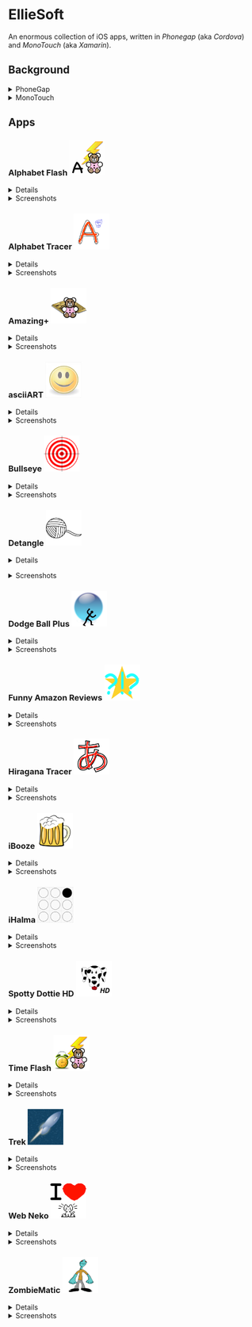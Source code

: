 # EllieSoft
An enormous collection of iOS apps, written in _Phonegap_ (aka _Cordova_) and _MonoTouch_ (aka _Xamarin_).

## Background
<details>
  <summary>PhoneGap</summary>

_PhoneGap_ was the framework which became _Cordova_ after it was acquired by _Adobe_.  This is essentially a
web page (_NSWebView_ on _iOS_) running locally.  _PhoneGap_ provides additional functionality to access
hardware on the host platform eg camera, pictures, contacts, but none of these apps needed that.

The main attraction of _PhoneGap_ is that it provides a reasonable way to develop cross-platform apps.
The downside is that not all native functionality is available or accessible.  Further, any UI is
constrained by what is available in a web page.  However, for the types of apps I was developing at the time, 
this was an acceptable compromise.

These were written c2008-c2011 and probably do not show the best practices for Javascript as I was just
learning Javascript and fumbling my way through.  However, in my defence,  "Shipping code trumps everything"!

</details>

<details>
  <summary>MonoTouch</summary>

_MonoTouch_ was a C# wrapper over _iOS_ APIs, originally developed by a team led by _Miguel de Icaza_ when he
was at _Novell_.  The project was cancelled and the team fired.  However, a clean room implementation emerged 
soon after in the form of _Xamarin_, featuring virtually all of the former _Novell_ team.  _Xamarin_ was an
immediate commercial success and soon merged their changes into the _MonoTouch_ code base.  _Microsoft_
eventually bought _Xamarin_ and, as they say, the rest is history!

The main attraction of _MonoTouch_ is using C# instead of _Objective-C_.  Further, it is possible to use many
existing .NET libraries.  The downside was the early versions were buggy and many _iOS_ APIs were not available.
However, much credit is due to the _MonoTouch_ team who were very responsive, iterated at a great rate, and
released new versions very often.

</details>

## Apps

### Alphabet Flash <img src="AlphabetFlash/iOS/AppStore/AlphabetFlash.png" width="72" height="72"/>
<details>
'Alphabet Flash' is a fun app for children up to 5 years old to learn the shapes and sounds of the alphabet.


For those mums and dads in a rush, here's an executive summary of features:

- upper case letters
- lower case letters

- male voice
- female voice
- child voice
- phonic sound
- US and British pronounciations

- sequential letters
- random letter mode

- simple, intuitive interface

Let your child choose from several voice-overs including a special phonics voice. This lets your child learn the sound associated with each letter. 'Alphabet Flash' has pronounciations for US and British alphabets so your child learns the correct sounds for your location.

Start your child off by trying the alphabet in sequence.  Once he or she has mastered that, they can try the more challenging 'random' mode.

Large, fun buttons and a simple to use interface make it easy for your child to get started and stay engaged.

'Alphabet Flash' is a universal app, so it will work in native resolution on your iPhone, iPod Touch and iPad for the one price.
</details>

<details>
  <summary>Screenshots</summary>
  
  <img src="AlphabetFlash/iOS/AppStore/iPad01.png"/><p/>
  <img src="AlphabetFlash/iOS/AppStore/iPad02.png"/><p/>
  <img src="AlphabetFlash/iOS/AppStore/iPad03.png"/><p/>
  <img src="AlphabetFlash/iOS/AppStore/iPhone01.png"/><p/>
  <img src="AlphabetFlash/iOS/AppStore/iPhone02.png"/><p/>
  <img src="AlphabetFlash/iOS/AppStore/iPhone03.png"/><p/>
    
</details>

### Alphabet Tracer <img src="AlphabetTracer/iOS/AppStore/AlphabetTracer.png" width="72" height="72"/>

<details>
AlphabetTracer is a fun app for children up to 5 years old to learn the shapes, signs and sounds of the alphabet.


For those mums and dads in a rush, here's an executive summary of features:

- American sign language
- British sign language
- letter stroke formation

- upper case letters
- lower case letters

- male voice
- female voice
- child voice
- phonic sound
- US and British pronounciations

- sequential letters
- random letter mode

- large, child friendly, colour choice
- simple, intuitive interface

- shake to erase (kids love this!)


Your child will learn all the signs of the alphabet for both American sign language (ASL) and British sign language (BSL). Switching to 'letter formation' mode lets your child learn the correct strokes for writing both upper and lower case letters.

Let your child choose from several voice-overs including a special phonics voice. This lets your child learn the sound associated with each letter. AlphabetTracer has pronounciations for US and British alphabets so your child learns the correct sounds for your location.

Start your child off by trying the alphabet in sequence.  Once he or she has mastered that, they can try the more challenging 'random' mode.

Your child can choose from a large range of funky colours to make their letters their own. Large, fun buttons and a simple to use interface make it easy for your child to get started and stay engaged.

Don't worry if your child makes a mistake; they'll love the 'shake to erase' feature which lets them start again.  Just keep an eye on them to make sure they don't make too many 'deliberate mistakes'!

AlphabetTracer is a universal app, so it will work in native resolution on your iPhone, iPod Touch and iPad for the one price.
</details>

<details>
  <summary>Screenshots</summary>
  
  <img src="AlphabetTracer/iOS/AppStore/iPad01.png"/><p/>
  <img src="AlphabetTracer/iOS/AppStore/iPad02.png"/><p/>
  <img src="AlphabetTracer/iOS/AppStore/iPad03.png"/><p/>
  <img src="AlphabetTracer/iOS/AppStore/iPad04.png"/><p/>
  <img src="AlphabetTracer/iOS/AppStore/iPad05.png"/><p/>
  <img src="AlphabetTracer/iOS/AppStore/iPhone01.png"/><p/>
  <img src="AlphabetTracer/iOS/AppStore/iPhone02.png"/><p/>
  <img src="AlphabetTracer/iOS/AppStore/iPhone03.png"/><p/>
  <img src="AlphabetTracer/iOS/AppStore/iPhone04.png"/><p/>
  <img src="AlphabetTracer/iOS/AppStore/iPhone05.png"/><p/>
</details>

### Amazing+ <img src="Amazing+/iOS/AppStore/Icon.png" width="72" height="72"/>
<details>
Amazing is a maze solving, puzzle game. Just help Bearnadette get through the maze to the finish before she runs out of time. Don't worry if you can't find the way as there's always the option of showing the path!

    - infinite number of levels for lots of fun
    - power ups for extra time and points
    - penalties for time and points
    - 'rocket mode' for a temporary speed boost
    - 'Hall of Fame' to record your high score
    - show the path (but it'll cost you!)

Can you make it out in time?
</details>

<details>
  <summary>Screenshots</summary>
  
  <img src="Amazing+/iOS/AppStore/iPad01.png"/><p/>
  <img src="Amazing+/iOS/AppStore/iPad02.png"/><p/>
  <img src="Amazing+/iOS/AppStore/iPad03.png"/><p/>
  <img src="Amazing+/iOS/AppStore/iPad04.png"/><p/>
  <img src="Amazing+/iOS/AppStore/iPhone01.png"/><p/>
  <img src="Amazing+/iOS/AppStore/iPhone02.png"/><p/>
  <img src="Amazing+/iOS/AppStore/iPhone03.png"/><p/>
  <img src="Amazing+/iOS/AppStore/iPhone04.png"/><p/>
</details>

### asciiART <img src="asciiART/iOS/AppStore/icon1024x1024.png" width="72" height="72"/>
<details>
'asciify' takes your digital pictures and turns them into stunning, HTML, text based web pages using nothing but letters and numbers.  Turn the clock back and view your pictures as ASCII art.



A simple, streamlined, user interface lets you choose an image and select an output size.  View the results and then send it via email, Facebook, Twitter; or save it to your Photo Album or iTunes file sharing.



'asciify' features:

  * uncluttered, intuitive interface

  * color ASCII, HTML output

  * choice of output sizes

  * social sharing via:

    * email

    * Facebook

    * Twitter

    * Photo Album

    * iTunes



Please note that 'asciify' does a LOT of computing, so it will take a while on large images but the results are worth the wait.



Remember - everything looks better in ASCII!

</details>

<details>
  <summary>Screenshots</summary>
  
  <img src="asciiART/iOS/AppStore/iPhone01.png"/><p/>
  <img src="asciiART/iOS/AppStore/iPhone02.png"/><p/>
  <img src="asciiART/iOS/AppStore/iPhone03.png"/><p/>
  <img src="asciiART/iOS/AppStore/iPhone04.png"/><p/>
  <img src="asciiART/iOS/AppStore/iPhone05.png"/><p/>
  <img src="asciiART/iOS/AppStore/iPhone06.png"/><p/>
</details>

### Bullseye <img src="Bullseye/OSX/AppStore/Icon.png" width="72" height="72"/>
<details>
How quick are you?  How accurate are you?  Are you both quick *and* accurate?
Bullseye is an addictive, fast paced game which demands both speed and accuracy.
Try to hit the moving targets in a series of levels which rewards speed and
punishes inaccuracy.
</details>

<details>
  <summary>Screenshots</summary>
  
  <img src="Bullseye/OSX/AppStore/Screen01.png"/><p/>
  <img src="Bullseye/OSX/AppStore/Screen02.png"/><p/>
  <img src="Bullseye/OSX/AppStore/Screen03.png"/><p/>
</details>

### Detangle <img src="Detangle/iOS/AppStore/Icon.png" width="72" height="72"/>
<details>
Ever had to detangle a ball of wool?  Was it frustrating, challenging and rewarding?
When you finished, did you mess it up and start all over again, just for the heck of it?
Did you try and do it quicker than you did last time?

Detangle is your virtual ball of wool.  Try as many times as you like, as often as you like,
when you like.  Keep trying until you  beat your best score.

This is a universal app, so it will work in native resolution on your iPhone, iPod Touch and iPad for the one price.</details>

<details>
  <summary>Screenshots</summary>
  
  <img src="Detangle/iOS/AppStore/iPad01.png"/><p/>
  <img src="Detangle/iOS/AppStore/iPad02.png"/><p/>
  <img src="Detangle/iOS/AppStore/iPad03.png"/><p/>
  <img src="Detangle/iOS/AppStore/iPhone01.png"/><p/>
  <img src="Detangle/iOS/AppStore/iPhone02.png"/><p/>
  <img src="Detangle/iOS/AppStore/iPhone03.png"/><p/>
  <img src="Detangle/OSX/AppStore/Screen01.png"/><p/>
  <img src="Detangle/OSX/AppStore/Screen02.png"/><p/>
  <img src="Detangle/OSX/AppStore/Screen03.png"/><p/>
</details>

### Dodge Ball Plus <img src="DodgeBallPlus/iOS/AppStore/icon.png" width="72" height="72"/>
<details>
Dodge Ball Plus is a fast paced, addictive action game which is simple to learn but difficult to master.  Use the control pad at the bottom of the screen to run towards the house whilst avoiding the balls.  How easy can it be?  Oh, did we mention that more balls appear on each level and that they get faster?  You only have a limited amount of time, so you you'll have to be quick!</details>

<details>
  <summary>Screenshots</summary>
  
  <img src="DodgeBallPlus/iOS/AppStore/iPad01.png"/><p/>
  <img src="DodgeBallPlus/iOS/AppStore/iPad02.png"/><p/>
  <img src="DodgeBallPlus/iOS/AppStore/iPad03.png"/><p/>
  <img src="DodgeBallPlus/iOS/AppStore/iPhone01.png"/><p/>
  <img src="DodgeBallPlus/iOS/AppStore/iPhone02.png"/><p/>
  <img src="DodgeBallPlus/iOS/AppStore/iPhone03.png"/><p/>
</details>

### Funny Amazon Reviews <img src="FunnyAmazonReviews/iOS/AppStore/Icon.png" width="72" height="72"/>
<details>
Ever wondered just why that big name, high end $250 HDMI cable is better than a generic $2 one?  What makes a simple ballpoint pen so special to so many people?  Just what is the attraction of the t-shirt with three wolves howling at the moon?  Why does an online retailer offer fresh whole rabbit, milk and uranium ore?

Somebody must buy these things but what do they think about them?  Find out with this app which lists unusual (and every day) products along with people's reviews.  There are over 50 products with laugh out loud reviews which will have you crying with laughter!

[Please note that this app requires an active internet connection]
</details>

<details>
  <summary>Screenshots</summary>
  
  <img src="FunnyAmazonReviews/iOS/AppStore/iPhone01.png"/><p/>
  <img src="FunnyAmazonReviews/iOS/AppStore/iPhone02.png"/><p/>
  <img src="FunnyAmazonReviews/iOS/AppStore/iPhone03.png"/><p/>
  <img src="FunnyAmazonReviews/iOS/AppStore/iPhone04.png"/><p/>
</details>

### Hiragana Tracer <img src="HiraganaTracer/iOS/AppStore/icon512x512.png" width="72" height="72"/>
<details>
'Hiragana Tracer' is a fun app for children (and adults!) to learn the shapes, strokes and sounds of the Japanese alphabet.


For those mums and dads in a rush, here's an executive summary of features:

- complete set of characters
- correct character stroke order

- native Japanese pronounciations

- sequential character mode
- random character mode

- large, child friendly, colour choice
- simple, intuitive interface


Your child will learn all the characters and, importantly, their correct stroke order. Each character has native Japanese pronounciations, to help your child speak like a native.

Your child can choose from a large range of funky colours to make their letters their own. Large, fun buttons and a simple to use interface make it easy for your child to get started and stay engaged.

'Hiragana Tracer' is a universal app, so it will work in native resolution on your iPhone, iPod Touch and iPad for the one price.
</details>

<details>
  <summary>Screenshots</summary>
  
  <img src="HiraganaTracer/iOS/AppStore/iPad01.png"/><p/>
  <img src="HiraganaTracer/iOS/AppStore/iPad02.png"/><p/>
  <img src="HiraganaTracer/iOS/AppStore/iPad03.png"/><p/>
  <img src="HiraganaTracer/iOS/AppStore/iPad04.png"/><p/>
  <img src="HiraganaTracer/iOS/AppStore/iPhone01.png"/><p/>
  <img src="HiraganaTracer/iOS/AppStore/iPhone02.png"/><p/>
  <img src="HiraganaTracer/iOS/AppStore/iPhone03.png"/><p/>
  <img src="HiraganaTracer/iOS/AppStore/iPhone04.png"/><p/>
</details>

### iBooze <img src="iBooze/iOS/AppStore/Icon.png" width="72" height="72"/>
<details>
Confused about which beer on special offer is *really* the best value?  Let iBooze figure this out for you by calculating how much you're really paying for your beer.  Just input a few parameters and iBooze will quickly let you know the real price and allow you to easily compare offers for the best deal.
</details>

<details>
  <summary>Screenshots</summary>
  
  <img src="iBooze/iOS/AppStore/iPhone01.png"/><p/>
  <img src="iBooze/iOS/AppStore/iPhone02.png"/><p/>
  <img src="iBooze/iOS/AppStore/iPhone03.png"/><p/>
</details>

### iHalma <img src="iHalma/iOS/AppStore/iHalma.png" width="72" height="72"/>
<details>
Halma is a board game invented in 1883 or 1884 by an American plastic surgeon at Harvard Medical School, George Howard Monks. The inspiration was an English game called Hoppity, which was devised in 1854.
    
The goal of the game is to transfer all of your pieces from one corner to the opposite corner in the least number of moves.
</details>

<details>
  <summary>Screenshots</summary>
  
  <img src="iHalma/iOS/AppStore/iPad01.png"/><p/>
  <img src="iHalma/iOS/AppStore/iPad02.png"/><p/>
  <img src="iHalma/iOS/AppStore/iPad03.png"/><p/>
  <img src="iHalma/iOS/AppStore/iPad04.png"/><p/>
  <img src="iHalma/iOS/AppStore/iPhone01.png"/><p/>
  <img src="iHalma/iOS/AppStore/iPhone02.png"/><p/>
  <img src="iHalma/iOS/AppStore/iPhone03.png"/><p/>
  <img src="iHalma/iOS/AppStore/iPhone04.png"/><p/>
</details>

### Spotty Dottie HD <img src="SpottyDottieHD/iOS/AppStore/icon1024x1024.png" width="72" height="72"/>
<details>
Connect the dots with Spotty Dottie, the spotty dog!

Let your child use a beautiful, CoverFlow interface to browse through a selection of almost 70 join the dots puzzles.
Once a puzzle is selected, a streamlined interface allows your child to concentrate on drawing without distractions. Each puzzle features up to 50 dots to connect for extended enjoyment.
After they complete the puzzle, you can save the image to your photo album to show off their work.

'Spotty Dottie HD' features:
  * large selection of puzzles (almost 70 now with more planned)
  * intuitive CoverFlow interface for browsing images
  * seamless pan and zoom lets your child focus on drawing
  * 'magic circle' follows your child's finger to let them know where they're drawing
  * easily undo any mistakes
  * save your child's work to your photo album

Some quotes from our testers:

  "I put this on my iPhone and Ellie [five year old daughter] didn't want to give it back!"
    - Mandy, Cambridge

  "Kept my seven year old entertained on the plane all the way to Majorca!"
    - Linda, London

  "This is what the iPad was made for.  Best kids app by a long way."
    - Cecile, Cambridge

  "My daughter *LOVES* this app!  She hasn't stopped using it since you gave it to us."
    - Chrystal, London

  "Smooth, intuitive interface.  My [six year old] son picked it up no problem at all."
    - Ian, Cambridge

  "Bit embarassing but I'm saving my daughter's doodles and emailing them to my husband!"
    - Kelly, York

  "If you have an iPad, this is *awesome* and will bring a smile to the face of any child (or adult!)."
    - Karen, London

This is a universal app, so it will run on all your iDevices for the one price.
</details>

<details>
  <summary>Screenshots</summary>
  
  <img src="SpottyDottieHD/iOS/AppStore/iPad01.png"/><p/>
  <img src="SpottyDottieHD/iOS/AppStore/iPad02.png"/><p/>
  <img src="SpottyDottieHD/iOS/AppStore/iPad03.png"/><p/>
  <img src="SpottyDottieHD/iOS/AppStore/iPad04.png"/><p/>
  <img src="SpottyDottieHD/iOS/AppStore/iPhone01.png"/><p/>
  <img src="SpottyDottieHD/iOS/AppStore/iPhone02.png"/><p/>
  <img src="SpottyDottieHD/iOS/AppStore/iPhone03.png"/><p/>
  <img src="SpottyDottieHD/iOS/AppStore/iPhone04.png"/><p/>
</details>

### Time Flash <img src="TimeFlash/iOS/AppStore/Icon.png" width="72" height="72"/>
<details>
'Time Flash' is a fun app for children to learn to tell the time.<p/>



For those mums and dads in a rush, here's a quick summary of features:

  * male or female voices

  * optionally disable all voices



  * random time selection

  * analog, digital or random clock modes



  * simply touch the clock to read out the time



  * large, simple, intuitive and child friendly interface



Let your child choose from either male or female voice-overs.  If they find it too easy, switch turn off the voices so they have to do it unassisted.



Select analog or digital clocks so your child can tell the time with either type of clock.



Still too easy for them, then turn on random clock mode to keep your child on their toes!



Large, fun buttons and a simple to use interface make it easy for your child to get started and stay engaged.
</details>

<details>
  <summary>Screenshots</summary>
  
  <img src="TimeFlash/iOS/AppStore/iPhone01.png"/><p/>
  <img src="TimeFlash/iOS/AppStore/iPhone02.png"/><p/>
  <img src="TimeFlash/iOS/AppStore/iPhone03.png"/><p/>
  <img src="TimeFlash/iOS/AppStore/iPhone04.png"/><p/>
  <img src="TimeFlash/OSX/AppStore/Screen01.png"/><p/>
  <img src="TimeFlash/OSX/AppStore/Screen02.png"/><p/>
  <img src="TimeFlash/OSX/AppStore/Screen03.png"/><p/>
  <img src="TimeFlash/OSX/AppStore/Screen04.png"/><p/>
</details>

### Trek <img src="Trek/iOS/AppStore/Icon.png" width="72" height="72"/>
<details>
Trek is a faithful recreation of the classic, text mode, space exploration and combat game.  Go around the universe at warp speed, battle enemies and dock at starbases for repairs.  You can't afford to hang around as the enemy is everywhere and there is only a limited amount of time.
 
Trek features:
  * same classic game engine underneath
  * retro green screen look
  * streamlined and modern interface
  * easy access to all commands
  * load and save games
  * touch screen optimised interface
  * supports iPhone and iPad
  * separate interfaces for iPhone and iPad
</details>

<details>
  <summary>Screenshots</summary>
  
  <img src="Trek/iOS/AppStore/iPad01.png"/><p/>
  <img src="Trek/iOS/AppStore/iPad02.png"/><p/>
  <img src="Trek/iOS/AppStore/iPad03.png"/><p/>
  <img src="Trek/iOS/AppStore/iPhone01.png"/><p/>
  <img src="Trek/iOS/AppStore/iPhone02.png"/><p/>
  <img src="Trek/iOS/AppStore/iPhone03.png"/><p/>
  <img src="Trek/iOS/AppStore/iPhone04.png"/><p/>
  <img src="Trek/iOS/AppStore/iPhone05.png"/><p/>
  <img src="Trek/iOS/AppStore/iPhone06.png"/><p/>
  <img src="Trek/OSX/AppStore/Screen01.png"/><p/>
  <img src="Trek/OSX/AppStore/Screen02.png"/><p/>
  <img src="Trek/OSX/AppStore/Screen03.png"/><p/>
  <img src="Trek/OSX/AppStore/Screen04.png"/><p/>
</details>

### Web Neko <img src="WebNeko/iOS/AppStore/WebNeko.png" width="72" height="72"/>
<details>
Now all your favourite cats are on your favourite phone!  Neko comes to the iPhone with WebNeko.  Choose from a selection of cats and watch her chase your finger.  If you're brave, try cat herding with a whole litter of Nekos!
</details>

<details>
  <summary>Screenshots</summary>
  
  <img src="WebNeko/iOS/AppStore/iPad01.png"/><p/>
  <img src="WebNeko/iOS/AppStore/iPad02.png"/><p/>
  <img src="WebNeko/iOS/AppStore/iPad03.png"/><p/>
  <img src="WebNeko/iOS/AppStore/iPad04.png"/><p/>
  <img src="WebNeko/iOS/AppStore/iPhone01.png"/><p/>
  <img src="WebNeko/iOS/AppStore/iPhone02.png"/><p/>
  <img src="WebNeko/iOS/AppStore/iPhone03.png"/><p/>
  <img src="WebNeko/iOS/AppStore/iPhone04.png"/><p/>
</details>

### ZombieMatic <img src="ZombieMatic/iOS/AppStore/Icon.png" width="72" height="72"/>
<details>
Brains... BRAINS... B*R*A*I*N*S!  The undead are alive and on your iPhone or iPod Touch.  Frighten your friends with an impressive collection of over 100 groans, moans and screams.  ZombieMatic brings the undead to life!
</details>

<details>
  <summary>Screenshots</summary>
  
  <img src="ZombieMatic/iOS/AppStore/iPhone01.png"/><p/>
  <img src="ZombieMatic/iOS/AppStore/iPhone02.png"/><p/>
</details>

